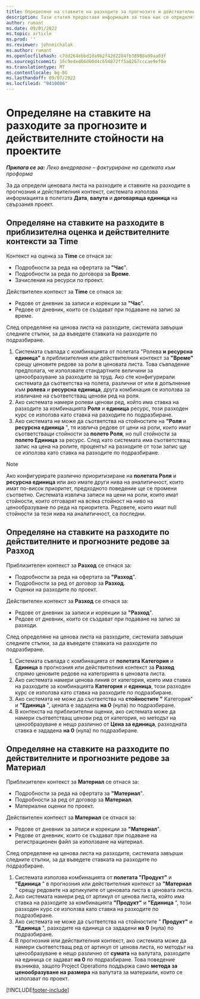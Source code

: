 ```yaml
---
title: Определяне на ставките на разходите за прогнозите и действителните стойности на проектите
description: Тази статия предоставя информация за това как се определят процентите на разходите за прогнозите и действителните данни на проекта.
author: rumant
ms.date: 09/01/2022
ms.topic: article
ms.prod: ''
ms.reviewer: johnmichalak
ms.author: rumant
ms.openlocfilehash: c7dd264ebbd1da9b2f42d2284fb38988a09aa03f
ms.sourcegitcommit: 16c9eded66d60d4c654872ff5a0267cccae9ef0e
ms.translationtype: MT
ms.contentlocale: bg-BG
ms.lasthandoff: 09/07/2022
ms.locfileid: "9410086"
---
```

# <a name="determine-cost-rates-for-project-estimates-and-actuals"></a>Определяне на ставките на разходите за прогнозите и действителните стойности на проектите

_**Прилага се за:** Леко внедряване – фактуриране на сделката към проформа_

За да определи ценовата листа на разходите и ставките на разходите в прогнозния и действителния контекст, системата използва информацията в полетата **Дата**, **валута** и **договаряща единица** на свързания проект.

## <a name="determining-cost-rates-in-estimate-and-actual-contexts-for-time"></a>Определяне на ставките на разходите в приблизителна оценка и действителните контексти за Time

Контекст на оценка за **Time** се отнася за:

- Подробности за реда на офертата за **"Час**".
- Подробности за реда по договора за **Време**.
- Зачисления на ресурси по проект.

Действителен контекст за **Time** се отнася за:

- Редове от дневник за записи и корекции за **"Час**".
- Редове от дневник, които се създават при подаване на запис за време.

След определяне на ценова листа на разходите, системата завърши следните стъпки, за да въведете ставката на разходите по подразбиране.

1. Системата съвпада с комбинацията от полетата "Ролева **и** **ресурсна единица"** в приблизителния или действителния контекст за **"Време"** срещу ценовите редове за роли в ценовата листа. Това съвпадение предполага, че използвате стандартните величини за ценообразуване за разходите за труд. Ако сте конфигурирали системата да съответства на полета, различни от или в допълнение към **ролева** и **ресурсна единица**, друга комбинация се използва за извличане на съответстващ ценови ред на роля.
1. Ако системата намери ролеви ценови ред, който има ставка на разходите за комбинацията **Роля** и **единица** ресурс, този разходен курс се използва като ставка на разходите по подразбиране.
1. Ако системата не може да съответства на стойностите на **"Роля** и **ресурсна единица** ", тя извлича редове от цени на роли, които имат съответстващи стойности за **полето Роля**, но null стойности за **полето Единица** за ресурс. След като системата има съответстващ запис на цена на ролите, процентът на разходите от този запис ще се използва като ставка на разходите по подразбиране.

> [!NOTE]
> Ако конфигурирате различно приоритизиране на **полетата Роля** и **ресурсна единица** или ако имате други нива на аналитичност, които имат по-висок приоритет, предходното поведение ще се промени съответно. Системата извлича записи на цени на роли, които имат стойности, които отговарят на всяка стойност на ниво на ценообразуване по реда на приоритета. Редовете, които имат null стойности за тези нива на аналитичност, са последни.

## <a name="determining-cost-rates-on-actual-and-estimate-lines-for-expense"></a>Определяне на ставките на разходите по действителните и прогнозните редове за Разход

Приблизителен контекст за **Разход** се отнася за:

- Подробности за реда на офертата за **"Разход**".
- Подробности за ред от договор за **Разход**.
- Оценки на разходите по проект.

Действителен контекст за **Разход** се отнася за:

- Редове от дневник за записи и корекции за **"Разход**".
- Редове от дневник, които се създават при подаване на запис за разходи.

След определяне на ценова листа на разходите, системата завърши следните стъпки, за да въведете ставката на разходите по подразбиране.

1. Системата съвпада с комбинацията от **полетата Категория** и **Единица** в прогнозния или действителния контекст за **Разход** спрямо ценовите редове на категорията в ценовата листа.
1. Ако системата намери ценова линия от категория, която има ставка на разходите за комбинацията **Категория** и **единица**, този разходен курс се използва като ставка на разходите по подразбиране.
1. Ако системата не може да съответства на **стойностите "** Категория" и **"Единица** ", цената е зададена **на 0** (нула) по подразбиране.
1. В контекста на приблизителни оценки, ако системата може да намери съответстващ ценови ред от категория, но методът на ценообразуване е нещо различно от **Цена за единица**, разходната ставка е зададена **на 0** (нула) по подразбиране.

## <a name="determining-cost-rates-on-actual-and-estimate-lines-for-material"></a>Определяне на ставките на разходите по действителните и прогнозните редове за Материал

Приблизителен контекст за **Материал** се отнася за:

- Подробности за реда на офертата за **"Материал**".
- Подробности за ред от договор за **Материал**.
- Материални оценки по проект.

Действителен контекст за **Материал** се отнася за:

- Редове от дневник за записи и корекции за **"Материал**".
- Редове от дневник, които се създават при подаване на регистрационен файл за използване на материал.

След определяне на ценова листа на разходите, системата завърши следните стъпки, за да въведете ставката на разходите по подразбиране.

1. Системата използва комбинацията от **полетата "Продукт"** и **"Единица** " в прогнозния или действителния контекст за **"Материал** " срещу редовете на артикулите от ценовата листа в ценовата листа.
1. Ако системата намери ред от артикул от ценова листа, който има ставка на разходите за комбинацията **"Продукт"** и **"Единица** ", този разходен курс се използва като ставка на разходите по подразбиране.
1. Ако системата не може да съответства на стойностите " **Продукт"** и **"Единица** ", разходите на единица са зададени **на 0** (нула) по подразбиране.
1. В прогнозния или действителния контекст, ако системата може да намери съответстващ ред от артикул от ценова листа, но методът на ценообразуване е нещо различно от **сумата** на валутата, разходите на единица се задават **на 0** по подразбиране. Това поведение възниква, защото Project Operations поддържа само **метода за ценообразуване на размера** на валутата за материали, които се използват по проект.

[!INCLUDE[footer-include](../../includes/footer-banner.md)]
